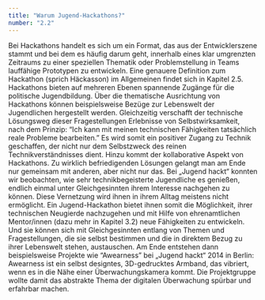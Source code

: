 ```yaml
---
title: "Warum Jugend-Hackathons?"
number: "2.2"
---
```

        
Bei Hackathons handelt es sich um ein Format, das aus der Entwicklerszene stammt und bei dem es häufig darum geht, innerhalb eines klar umgrenzten Zeitraums zu einer speziellen Thematik oder Problemstellung in Teams lauffähige Prototypen zu entwickeln. Eine genauere Definition zum Hackathon (sprich Häckasson) im Allgemeinen findet sich in Kapitel 2.5. Hackathons bieten auf mehreren Ebenen spannende Zugänge für die politische Jugendbildung. Über die thematische Ausrichtung von Hackathons können beispielsweise Bezüge zur Lebenswelt der Jugendlichen hergestellt werden. Gleichzeitig verschafft der technische Lösungsweg dieser Fragestellungen Erlebnisse von Selbstwirksamkeit, nach dem Prinzip: “Ich kann mit meinen technischen Fähigkeiten tatsächlich reale Probleme bearbeiten.”  Es wird somit ein positiver Zugang zu Technik geschaffen, der nicht nur dem Selbstzweck des reinen Technikverständnisses dient. Hinzu kommt der kollaborative Aspekt von Hackathons. Zu wirklich befriedigenden Lösungen gelangt man am Ende nur gemeinsam mit anderen, aber nicht nur das. Bei „Jugend hackt“ konnten wir beobachten, wie sehr technikbegeisterte Jugendliche es genießen, endlich einmal unter Gleichgesinnten ihrem Interesse nachgehen zu können. Diese Vernetzung wird ihnen in ihrem Alltag meistens nicht ermöglicht. Ein Jugend-Hackathon bietet ihnen somit die Möglichkeit, ihrer technischen Neugierde nachzugehen und mit Hilfe von ehrenamtlichen Mentor/innen (dazu mehr in Kapitel 3.2) neue Fähigkeiten zu entwickeln. Und sie können sich mit Gleichgesinnten entlang von Themen und Fragestellungen, die sie selbst bestimmen und die in direktem Bezug zu ihrer Lebenswelt stehen, austauschen. Am Ende entstehen dann beispielsweise Projekte wie “Awearness” bei „Jugend hackt“ 2014 in Berlin: Awearness ist ein selbst designtes, 3D-gedrucktes Armband, das vibriert, wenn es in die Nähe einer Überwachungskamera kommt. Die Projektgruppe wollte damit das abstrakte Thema der digitalen Überwachung spürbar und erfahrbar machen.
